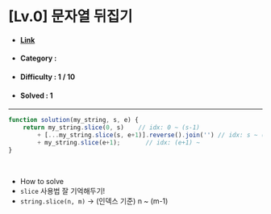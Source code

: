 # [Lv.0] 문자열 뒤집기 
* #### [Link](https://school.programmers.co.kr/learn/courses/30/lessons/181905)
* #### Category : 
* #### Difficulty : 1 / 10  
* #### Solved : 1

<hr />

```js
function solution(my_string, s, e) {
    return my_string.slice(0, s)    // idx: 0 ~ (s-1) 
        + [...my_string.slice(s, e+1)].reverse().join('') // idx: s ~ (e)
        + my_string.slice(e+1);       // idx: (e+1) ~ 
}
```

<br />

* How to solve
* `slice` 사용법 잘 기억해두기!
* `string.slice(n, m)` -> (인덱스 기준) n ~ (m-1) 